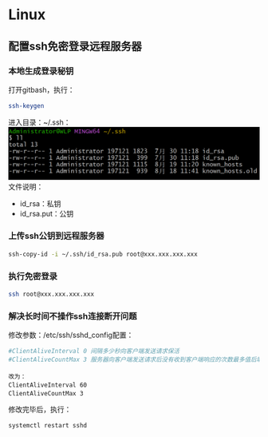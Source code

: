 # Linux

## 配置ssh免密登录远程服务器

### 本地生成登录秘钥
打开gitbash，执行：
```bash
ssh-keygen
```
进入目录：~/.ssh：
![.ssh目录](./img/ssh-dir.png)
文件说明：
- id_rsa：私钥
- id_rsa.put：公钥

### 上传ssh公钥到远程服务器
```bash
ssh-copy-id -i ~/.ssh/id_rsa.pub root@xxx.xxx.xxx.xxx
```

### 执行免密登录
```bash
ssh root@xxx.xxx.xxx.xxx
```

### 解决长时间不操作ssh连接断开问题
修改参数：/etc/ssh/sshd_config配置：
```bash
#ClientAliveInterval 0 间隔多少秒向客户端发送请求保活
#ClientAliveCountMax 3 服务器向客户端发送请求后没有收到客户端响应的次数最多值后端口连接

改为：
ClientAliveInterval 60
ClientAliveCountMax 3
```
修改完毕后，执行：
```bash
systemctl restart sshd
```
